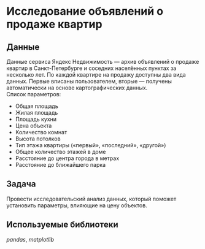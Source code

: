 # Исследование объявлений о продаже квартир


## Данные

Данные сервиса Яндекс Недвижимость — архив объявлений о продаже квартир в Санкт-Петербурге и соседних населённых пунктах за несколько лет. 
По каждой квартире на продажу доступны два вида данных. Первые вписаны пользователем, вторые — получены автоматически на основе картографических данных.  
Список параметров:
- Общая площадь
- Жилая площадь
- Площадь кухни
- Цена объекта
- Количество комнат
- Высота потолков
- Тип этажа квартиры («первый», «последний», «другой»)
- Общее количество этажей в доме
- Расстояние до центра города в метрах
- Расстояние до ближайшего парка

## Задача

Провести исследовательский анализ данных, который поможет установить параметры, влияющие на цену объектов. 

## Используемые библиотеки
*pandas*, *matplotlib*
